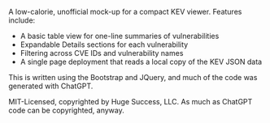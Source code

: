 A low-calorie, unofficial mock-up for a compact KEV viewer. Features include:

* A basic table view for one-line summaries of vulnerabilities
* Expandable Details sections for each vulnerability
* Filtering across CVE IDs and vulnerability names
* A single page deployment that reads a local copy of the KEV JSON data

This is written using the Bootstrap and JQuery, and much of the code was generated with ChatGPT.

MIT-Licensed, copyrighted by Huge Success, LLC. As much as ChatGPT code can be copyrighted, anyway.
